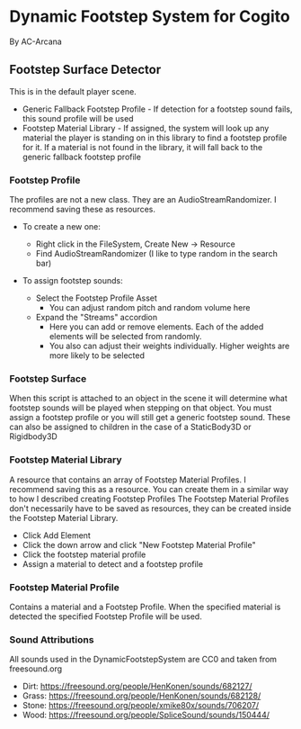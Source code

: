 # Dynamic Footstep System for Cogito
By AC-Arcana

## Footstep Surface Detector
This is in the default player scene.
- Generic Fallback Footstep Profile - If detection for a footstep sound fails, this sound profile will be used
- Footstep Material Library - If assigned, the system will look up any material the player is standing on in this library to find a footstep profile for it. If a material is not found in the library, it will fall back to the generic fallback footstep profile

### Footstep Profile
The profiles are not a new class. They are an AudioStreamRandomizer. I recommend saving these as resources.

- To create a new one:
  - Right click in the FileSystem, Create New -> Resource
  - Find AudioStreamRandomizer (I like to type random in the search bar)

- To assign footstep sounds:
  - Select the Footstep Profile Asset
	- You can adjust random pitch and random volume here
  - Expand the "Streams" accordion
	- Here you can add or remove elements. Each of the added elements will be selected from randomly.
	- You also can adjust their weights individually. Higher weights are more likely to be selected

### Footstep Surface
When this script is attached to an object in the scene it will determine what footstep sounds will be played when stepping on that object.
You must assign a footstep profile or you will still get a generic footstep sound.
These can also be assigned to children in the case of a StaticBody3D or Rigidbody3D

### Footstep Material Library
A resource that contains an array of Footstep Material Profiles. I recommend saving this as a resource. 
You can create them in a similar way to how I described creating Footstep Profiles
The Footstep Material Profiles don't necessarily have to be saved as resources, they can be created inside the Footstep Material Library.
- Click Add Element
- Click the down arrow and click "New Footstep Material Profile"
- Click the footstep material profile
- Assign a material to detect and a footstep profile

### Footstep Material Profile
Contains a material and a Footstep Profile. When the specified material is detected the specified Footstep Profile will be used.

### Sound Attributions
All sounds used in the DynamicFootstepSystem are CC0 and taken from freesound.org
- Dirt: https://freesound.org/people/HenKonen/sounds/682127/
- Grass: https://freesound.org/people/HenKonen/sounds/682128/
- Stone: https://freesound.org/people/xmike80x/sounds/706207/
- Wood: https://freesound.org/people/SpliceSound/sounds/150444/
